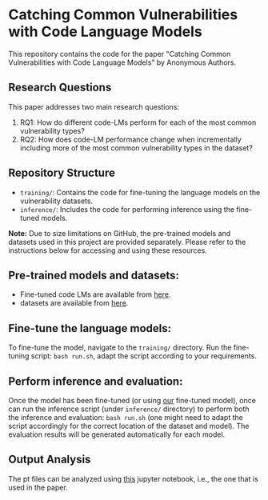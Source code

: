 # Catching Common Vulnerabilities with Code Language Models

This repository contains the code for the paper "Catching Common Vulnerabilities with Code Language Models" by Anonymous Authors.

## Research Questions

This paper addresses two main research questions:

1. RQ1: How do different code-LMs perform for each of the most common vulnerability types?
2. RQ2: How does code-LM performance change when incrementally including more of the most common vulnerability types in the dataset?

## Repository Structure

- `training/`: Contains the code for fine-tuning the language models on the vulnerability datasets.
- `inference/`: Includes the code for performing inference using the fine-tuned models.

**Note:** Due to size limitations on GitHub, the pre-trained models and datasets used in this project are provided separately. Please refer to the instructions below for accessing and using these resources.

## Pre-trained models and datasets:
- Fine-tuned code LMs are available from [here](https://drive.google.com/drive/folders/1wBVmRHghSiFXBKS2KU-CnA6wZezuFmMF?usp=sharing).
- datasets are available from [here](https://drive.google.com/drive/folders/1ki37wIXczktydHkW3Wmih852FAefatki?usp=sharing).

## Fine-tune the language models:
To fine-tune the model, navigate to the `training/` directory. Run the fine-tuning script: `bash run.sh`, adapt the script according to your requirements.

## Perform inference and evaluation:
Once the model has been fine-tuned (or using [our](https://drive.google.com/drive/folders/1wBVmRHghSiFXBKS2KU-CnA6wZezuFmMF?usp=sharing) fine-tuned model), once can run the inference script (under `inference/` directory) to perform both the inference and evaluation: `bash run.sh` (one might need to adapt the script accordingly for the correct location of the dataset and model). The evaluation results will be generated automatically for each model.

## Output Analysis
The pt files can be analyzed using [this](https://github.com/syafiq/commonvul/blob/main/inference/calculate.ipynb) jupyter notebook, i.e., the one that is used in the paper.
